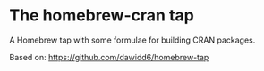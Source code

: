 # The homebrew-cran tap

A Homebrew tap with some formulae for building CRAN packages.

Based on: https://github.com/dawidd6/homebrew-tap


